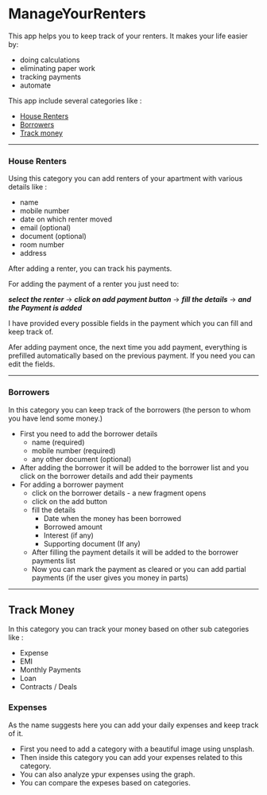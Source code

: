 # ManageYourRenters

This app helps you to keep track of your renters. It makes your life easier by: 
- doing calculations
- eliminating paper work
- tracking payments
- automate

This app include several categories like : 
- [House Renters](#house-renters)
- [Borrowers](#borrowers)
- [Track money](#track-money)

---
### House Renters

Using this category you can add renters of your apartment with various details like :
- name
- mobile number
- date on which renter moved
- email (optional)
- document (optional)
- room number
- address

After adding a renter, you can track his payments. 

For adding the payment of a renter you just need to:

**_select the renter_** -> **_click on add payment button_** -> **_fill the details_** -> **_and the Payment is added_**

I have provided every possible fields in the payment which you can fill and keep track of.

Afer adding payment once, the next time you add payment, everything is prefilled automatically based on the previous payment. If you need you can edit the fields.

---
### Borrowers

In this category you can keep track of the borrowers (the person to whom you have lend some money.)

* First you need to add the borrower details
  * name (required)
  * mobile number (required)
  * any other document (optional)
* After adding the borrower it will be added to the borrower list and you click on the borrower details and add their payments
* For adding a borrower payment
  * click on the borrower details - a new fragment opens
  * click on the add button
  * fill the details
    * Date when the money has been borrowed
    * Borrowed amount
    * Interest (if any)
    * Supporting document (If any)
  * After filling the payment details it will be added to the borrower payments list
  * Now you can mark the payment as cleared or you can add partial payments (if the user gives you money in parts)

---
## Track Money
 
 In this category you can track your money based on other sub categories like :
 * Expense
 * EMI
 * Monthly Payments
 * Loan
 * Contracts / Deals

### Expenses

As the name suggests here you can add your daily expenses and keep track of it.
- First you need to add a category with a beautiful image using unsplash.
- Then inside this category you can add your expenses related to this category.
- You can also analyze ypur expenses using the graph.
- You can compare the expeses based on categories.
